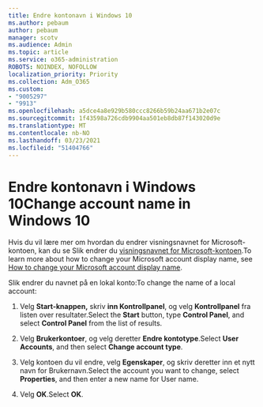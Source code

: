 ```yaml
---
title: Endre kontonavn i Windows 10
ms.author: pebaum
author: pebaum
manager: scotv
ms.audience: Admin
ms.topic: article
ms.service: o365-administration
ROBOTS: NOINDEX, NOFOLLOW
localization_priority: Priority
ms.collection: Adm_O365
ms.custom:
- "9005297"
- "9913"
ms.openlocfilehash: a5dce4a8e929b580ccc8266b59b24aa671b2e07c
ms.sourcegitcommit: 1f43598a726cdb9904aa501eb8db87f143020d9e
ms.translationtype: MT
ms.contentlocale: nb-NO
ms.lasthandoff: 03/23/2021
ms.locfileid: "51404766"
---
```

# <a name="change-account-name-in-windows-10"></a><span data-ttu-id="4f568-102">Endre kontonavn i Windows 10</span><span class="sxs-lookup"><span data-stu-id="4f568-102">Change account name in Windows 10</span></span>

<span data-ttu-id="4f568-103">Hvis du vil lære mer om hvordan du endrer visningsnavnet for Microsoft-kontoen, kan du se Slik endrer du [visningsnavnet for Microsoft-kontoen](https://support.microsoft.com/account-billing/how-to-change-your-microsoft-account-display-name-917b1d70-5915-d04e-243a-a618f96ef1d5).</span><span class="sxs-lookup"><span data-stu-id="4f568-103">To learn more about how to change your Microsoft account display name, see [How to change your Microsoft account display name](https://support.microsoft.com/account-billing/how-to-change-your-microsoft-account-display-name-917b1d70-5915-d04e-243a-a618f96ef1d5).</span></span>

<span data-ttu-id="4f568-104">Slik endrer du navnet på en lokal konto:</span><span class="sxs-lookup"><span data-stu-id="4f568-104">To change the name of a local account:</span></span>

1. <span data-ttu-id="4f568-105">Velg **Start-knappen,** skriv **inn Kontrollpanel**, og velg **Kontrollpanel** fra listen over resultater.</span><span class="sxs-lookup"><span data-stu-id="4f568-105">Select the **Start** button, type **Control Panel**, and select **Control Panel** from the list of results.</span></span>

1. <span data-ttu-id="4f568-106">Velg **Brukerkontoer**, og velg deretter **Endre kontotype**.</span><span class="sxs-lookup"><span data-stu-id="4f568-106">Select **User Accounts**, and then select **Change account type**.</span></span>

1. <span data-ttu-id="4f568-107">Velg kontoen du vil endre, velg **Egenskaper**, og skriv deretter inn et nytt navn for Brukernavn.</span><span class="sxs-lookup"><span data-stu-id="4f568-107">Select the account you want to change, select **Properties**, and then enter a new name for User name.</span></span>

1. <span data-ttu-id="4f568-108">Velg **OK**.</span><span class="sxs-lookup"><span data-stu-id="4f568-108">Select **OK**.</span></span>
